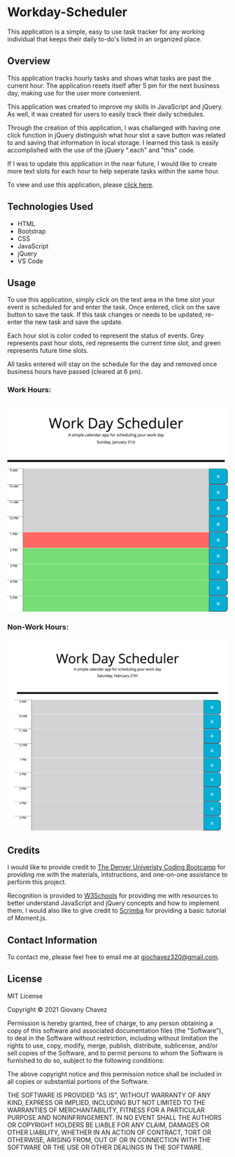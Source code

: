 # Workday-Scheduler

This application is a simple, easy to use task tracker for any working individual that keeps their daily to-do's listed in an organized place. 

## Overview

This application tracks hourly tasks and shows what tasks are past the current hour. The application resets itself after 5 pm for the next business day, making use for the user more convenient.

This application was created to improve my skills in JavaScript and jQuery. As well, it was created for users to easily track their daily schedules.

Through the creation of this application, I was challanged with having one click function in jQuery distinguish what hour slot a save button was related to and saving that information in local storage. I learned this task is easily accomplished with the use of the jQuery ".each" and "this" code.

If I was to update this application in the near future, I would like to create more text slots for each hour to help seperate tasks within the same hour.

To view and use this application, please [click here](https://glchavez.github.io/Workday-Scheduler/).


## Technologies Used

<ul>
<li>HTML</li>
<li>Bootstrap</li>
<li>CSS</li>
<li>JavaScript</li>
<li>jQuery</li>
<li>VS Code</li>
</ul>


## Usage 

To use this application, simply click on the text area in the time slot your event is scheduled for and enter the task. Once entered, click on the save button to save the task. If this task changes or needs to be updated, re-enter the new task and save the update. 

Each hour slot is color coded to represent the status of events. Grey represents past hour slots, red represents the current time slot, and green represents future time slots.

All tasks entered will stay on the schedule for the day and removed once business hours have passed (cleared at 6 pm).

### Work Hours:

![Scheduler Layout: work hours](assets/images/scheduler_layout.png)

### Non-Work Hours:

![Scheduler Layout: work hours](assets/images/non_work_hours.png)


## Credits

I would like to provide credit to [The Denver Univeristy Coding Bootcamp](https://bootcamp.du.edu/coding/) for providing me with the materials, intstructions, and one-on-one assistance to perform this project.

Recognition is provided to [W3Schools](https://www.w3schools.com/) for providing me with resources to better understand JavaScript and jQuery concepts and how to implement them. I would also like to give credit to [Scrimba](https://scrimba.com/scrim/cwpDGhG) for providing a basic tutorial of Moment.js.


## Contact Information

To contact me, please feel free to email me at giochavez320@gmail.com.


## License

MIT License

Copyright &copy; 2021 Giovany Chavez

Permission is hereby granted, free of charge, to any person obtaining a copy
of this software and associated documentation files (the "Software"), to deal
in the Software without restriction, including without limitation the rights
to use, copy, modify, merge, publish, distribute, sublicense, and/or sell
copies of the Software, and to permit persons to whom the Software is
furnished to do so, subject to the following conditions:

The above copyright notice and this permission notice shall be included in all
copies or substantial portions of the Software.

THE SOFTWARE IS PROVIDED "AS IS", WITHOUT WARRANTY OF ANY KIND, EXPRESS OR
IMPLIED, INCLUDING BUT NOT LIMITED TO THE WARRANTIES OF MERCHANTABILITY,
FITNESS FOR A PARTICULAR PURPOSE AND NONINFRINGEMENT. IN NO EVENT SHALL THE
AUTHORS OR COPYRIGHT HOLDERS BE LIABLE FOR ANY CLAIM, DAMAGES OR OTHER
LIABILITY, WHETHER IN AN ACTION OF CONTRACT, TORT OR OTHERWISE, ARISING FROM,
OUT OF OR IN CONNECTION WITH THE SOFTWARE OR THE USE OR OTHER DEALINGS IN THE
SOFTWARE.